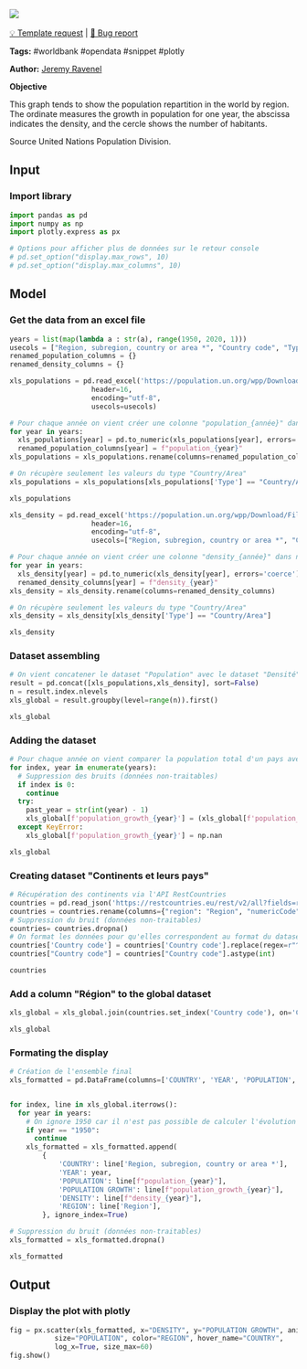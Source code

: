 <a href="https://app.naas.ai/user-redirect/naas/downloader?url=https://raw.githubusercontent.com/jupyter-naas/awesome-notebooks/master/WorldBank/WorldBank_World_population_and_density.ipynb" target="_parent"><img src="https://naasai-public.s3.eu-west-3.amazonaws.com/open_in_naas.svg"/></a><br><br><a href="https://github.com/jupyter-naas/awesome-notebooks/issues/new?assignees=&labels=&template=template-request.md&title=Tool+-+Action+of+the+notebook+">💡 Template request</a> | <a href="https://github.com/jupyter-naas/awesome-notebooks/issues/new?assignees=&labels=&template=bug_report.md&title=WorldBank+-+World+population+and+density:+Error+short+description">🚨 Bug report</a>

**Tags:** #worldbank #opendata #snippet #plotly

**Author:** [Jeremy Ravenel](https://www.linkedin.com/in/ACoAAAJHE7sB5OxuKHuzguZ9L6lfDHqw--cdnJg/)

**Objective**

This graph tends to show the population repartition in the world by region. The ordinate measures the growth in population for one year, the abscissa indicates the density, and the cercle shows the number of habitants.

Source
United Nations Population Division.

## Input

### Import library


```python
import pandas as pd
import numpy as np
import plotly.express as px

# Options pour afficher plus de données sur le retour console
# pd.set_option("display.max_rows", 10)
# pd.set_option("display.max_columns", 10)
```

## Model

### Get the data from an excel file


```python
years = list(map(lambda a : str(a), range(1950, 2020, 1)))
usecols = ["Region, subregion, country or area *", "Country code", "Type", *years]
renamed_population_columns = {}
renamed_density_columns = {}

xls_populations = pd.read_excel('https://population.un.org/wpp/Download/Files/1_Indicators%20(Standard)/EXCEL_FILES/1_Population/WPP2019_POP_F01_1_TOTAL_POPULATION_BOTH_SEXES.xlsx',
                    header=16,
                    encoding="utf-8",
                    usecols=usecols)

# Pour chaque année on vient créer une colonne "population_{année}" dans notre dataset
for year in years:
  xls_populations[year] = pd.to_numeric(xls_populations[year], errors='coerce')
  renamed_population_columns[year] = f"population_{year}"
xls_populations = xls_populations.rename(columns=renamed_population_columns)

# On récupère seulement les valeurs du type "Country/Area"
xls_populations = xls_populations[xls_populations['Type'] == "Country/Area"]

xls_populations
```


```python
xls_density = pd.read_excel('https://population.un.org/wpp/Download/Files/1_Indicators%20(Standard)/EXCEL_FILES/1_Population/WPP2019_POP_F06_POPULATION_DENSITY.xlsx',
                    header=16,
                    encoding="utf-8",
                    usecols=["Region, subregion, country or area *", "Country code", "Type", *years])

# Pour chaque année on vient créer une colonne "density_{année}" dans notre dataset
for year in years:
  xls_density[year] = pd.to_numeric(xls_density[year], errors='coerce')
  renamed_density_columns[year] = f"density_{year}"
xls_density = xls_density.rename(columns=renamed_density_columns)

# On récupère seulement les valeurs du type "Country/Area"
xls_density = xls_density[xls_density['Type'] == "Country/Area"]

xls_density

```

### Dataset assembling


```python
# On vient concatener le dataset "Population" avec le dataset "Densité"
result = pd.concat([xls_populations,xls_density], sort=False)
n = result.index.nlevels
xls_global = result.groupby(level=range(n)).first()

xls_global
```

### Adding the dataset


```python
# Pour chaque année on vient comparer la population total d'un pays avec celle de l'année N-1 pour en déduire son évolution sur une année
for index, year in enumerate(years):
  # Suppression des bruits (données non-traitables)
  if index is 0:
    continue
  try:
    past_year = str(int(year) - 1)
    xls_global[f'population_growth_{year}'] = (xls_global[f'population_{year}'] - xls_global[f'population_{past_year}']) / xls_global[f'population_{past_year}'] * 100
  except KeyError:
    xls_global[f'population_growth_{year}'] = np.nan

xls_global
```

### Creating dataset "Continents et leurs pays"



```python
# Récupération des continents via l'API RestCountries
countries = pd.read_json('https://restcountries.eu/rest/v2/all?fields=region;numericCode', dtype = {"numericCode": int})
countries = countries.rename(columns={"region": "Region", "numericCode" : "Country code"})
# Suppression du bruit (données non-traitables)
countries= countries.dropna()
# On format les données pour qu'elles correspondent au format du dataset global
countries['Country code'] = countries['Country code'].replace(regex=r"^0+", value='')
countries["Country code"] = countries["Country code"].astype(int)

countries
```

### Add a column "Région" to the global dataset


```python
xls_global = xls_global.join(countries.set_index('Country code'), on='Country code')

xls_global
```

### Formating the display


```python
# Création de l'ensemble final
xls_formatted = pd.DataFrame(columns=['COUNTRY', 'YEAR', 'POPULATION', 'POPULATION GROWTH', 'DENSITY', 'REGION'])


for index, line in xls_global.iterrows():
  for year in years:
    # On ignore 1950 car il n'est pas possible de calculer l'évolution sans les données de 1949
    if year == "1950":
      continue
    xls_formatted = xls_formatted.append(
        {
            'COUNTRY': line['Region, subregion, country or area *'],
            'YEAR': year,
            'POPULATION': line[f"population_{year}"],
            'POPULATION GROWTH': line[f"population_growth_{year}"],
            'DENSITY': line[f"density_{year}"],
            'REGION': line['Region'],
        }, ignore_index=True)

# Suppression du bruit (données non-traitables)
xls_formatted = xls_formatted.dropna()

xls_formatted
```

## Output

### Display the plot with plotly


```python
fig = px.scatter(xls_formatted, x="DENSITY", y="POPULATION GROWTH", animation_frame="YEAR", animation_group="COUNTRY",
           size="POPULATION", color="REGION", hover_name="COUNTRY",
           log_x=True, size_max=60)
fig.show()
```
